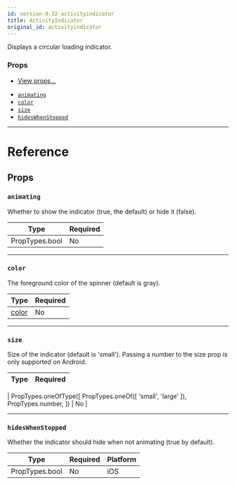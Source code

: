 ```yaml
---
id: version-0.32-activityindicator
title: ActivityIndicator
original_id: activityindicator
---
```


Displays a circular loading indicator.

### Props

- [View props...](view.md#props)

* [`animating`](activityindicator.md#animating)
* [`color`](activityindicator.md#color)
* [`size`](activityindicator.md#size)
* [`hidesWhenStopped`](activityindicator.md#hideswhenstopped)

---

# Reference

## Props

### `animating`

Whether to show the indicator (true, the default) or hide it (false).

| Type           | Required |
| -------------- | -------- |
| PropTypes.bool | No       |

---

### `color`

The foreground color of the spinner (default is gray).

| Type               | Required |
| ------------------ | -------- |
| [color](colors.md) | No       |

---

### `size`

Size of the indicator (default is 'small'). Passing a number to the size prop is only supported on Android.

| Type | Required |
| ---- | -------- |


| PropTypes.oneOfType([ PropTypes.oneOf([ 'small', 'large' ]), PropTypes.number, ]) | No |

---

### `hidesWhenStopped`

Whether the indicator should hide when not animating (true by default).

| Type           | Required | Platform |
| -------------- | -------- | -------- |
| PropTypes.bool | No       | iOS      |

